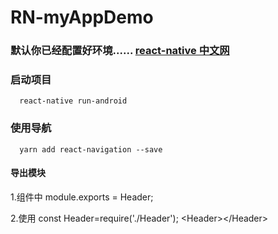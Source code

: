 # RN-myAppDemo
### 默认你已经配置好环境...... [react-native 中文网](https://reactnative.cn/docs/0.51/getting-started.html#content)
### 启动项目
```
  react-native run-android
```
### 使用导航
```
  yarn add react-navigation --save
```
#### 导出模块 
1.组件中 module.exports = Header;

2.使用 const Header=require('./Header'); \<Header>\</Header>
